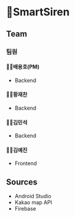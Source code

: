 # 🚨SmartSiren

## Team
### 팀원 
#### 🧑‍💻배용호(PM)
- Backend
#### 🧑‍💻황재찬
- Backend
#### 🧑‍💻김민석
- Backend
#### 🧑‍💻김예진
- Frontend

## Sources
- Android Studio 
- Kakao map API
- Firebase
